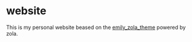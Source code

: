 # website
This is my personal website beased on the [emily_zola_theme](https://github.com/kyoheiu/emily_zola_theme) powered by zola.
